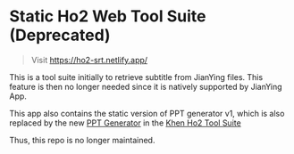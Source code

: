 # Static Ho2 Web Tool Suite (Deprecated)

> Visit https://ho2-srt.netlify.app/

This is a tool suite initially to retrieve subtitle from JianYing files. This feature is then no longer needed since it is natively supported by JianYing App.

This app also contains the static version of PPT generator v1, which is also replaced by the new [PPT Generator](https://ho2-khen.netlify.app/ppt-generator) in the [Khen Ho2 Tool Suite](https://ho2-khen.netlify.app/)

Thus, this repo is no longer maintained.
